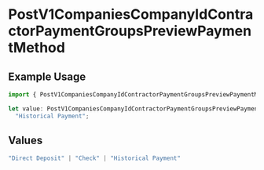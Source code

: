 # PostV1CompaniesCompanyIdContractorPaymentGroupsPreviewPaymentMethod

## Example Usage

```typescript
import { PostV1CompaniesCompanyIdContractorPaymentGroupsPreviewPaymentMethod } from "@gusto/embedded-api/models/operations";

let value: PostV1CompaniesCompanyIdContractorPaymentGroupsPreviewPaymentMethod =
  "Historical Payment";
```

## Values

```typescript
"Direct Deposit" | "Check" | "Historical Payment"
```